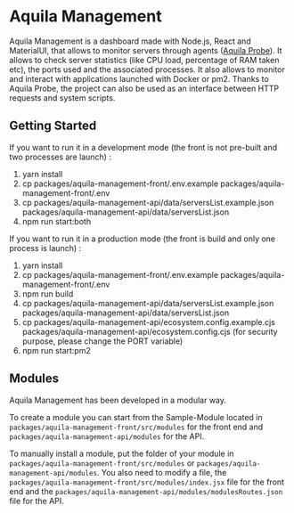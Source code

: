 # Aquila Management

Aquila Management is a dashboard made with Node.js, React and MaterialUI, that allows to monitor servers through agents ([Aquila Probe](https://github.com/AquilaCMS/aquila-probe)).
It allows to check server statistics (like CPU load, percentage of RAM taken etc), the ports used and the associated processes.
It also allows to monitor and interact with applications launched with Docker or pm2.
Thanks to Aquila Probe, the project can also be used as an interface between HTTP requests and system scripts.

## Getting Started

If you want to run it in a development mode (the front is not pre-built and two processes are launch) :
1. yarn install
2. cp packages/aquila-management-front/.env.example packages/aquila-management-front/.env
3. cp packages/aquila-management-api/data/serversList.example.json packages/aquila-management-api/data/serversList.json
4. npm run start:both

If you want to run it in a production mode (the front is build and only one process is launch) :
1. yarn install
2. cp packages/aquila-management-front/.env.example packages/aquila-management-front/.env
3. npm run build
4. cp packages/aquila-management-api/data/serversList.example.json packages/aquila-management-api/data/serversList.json
5. cp packages/aquila-management-api/ecosystem.config.example.cjs packages/aquila-management-api/ecosystem.config.cjs (for security purpose, please change the PORT variable)
6. npm run start:pm2

## Modules

Aquila Management has been developed in a modular way.

To create a module you can start from the Sample-Module located in `packages/aquila-management-front/src/modules` for the front end and `packages/aquila-management-api/modules` for the API.

To manually install a module, put the folder of your module in `packages/aquila-management-front/src/modules` or `packages/aquila-management-api/modules`.
You also need to modify a file, the `packages/aquila-management-front/src/modules/index.jsx` file for the front end and the `packages/aquila-management-api/modules/modulesRoutes.json` file for the API.